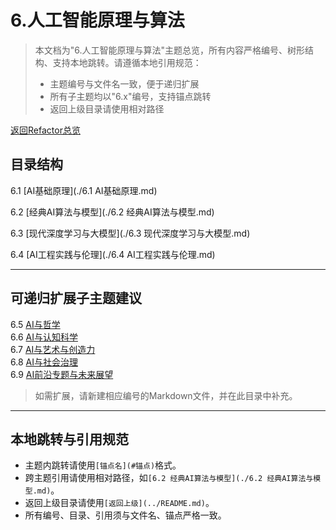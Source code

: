 # 6.人工智能原理与算法

> 本文档为"6.人工智能原理与算法"主题总览，所有内容严格编号、树形结构、支持本地跳转。请遵循本地引用规范：
>
> - 主题编号与文件名一致，便于递归扩展
> - 所有子主题均以"6.x"编号，支持锚点跳转
> - 返回上级目录请使用相对路径

[返回Refactor总览](../README.md)

## 目录结构

6.1 [AI基础原理](./6.1 AI基础原理.md)

6.2 [经典AI算法与模型](./6.2 经典AI算法与模型.md)

6.3 [现代深度学习与大模型](./6.3 现代深度学习与大模型.md)

6.4 [AI工程实践与伦理](./6.4 AI工程实践与伦理.md)

---

## 可递归扩展子主题建议

6.5 [AI与哲学](#)  
6.6 [AI与认知科学](#)  
6.7 [AI与艺术与创造力](#)  
6.8 [AI与社会治理](#)  
6.9 [AI前沿专题与未来展望](#)

> 如需扩展，请新建相应编号的Markdown文件，并在此目录中补充。

---

## 本地跳转与引用规范

- 主题内跳转请使用`[锚点名](#锚点)`格式。
- 跨主题引用请使用相对路径，如`[6.2 经典AI算法与模型](./6.2 经典AI算法与模型.md)`。
- 返回上级目录请使用`[返回上级](../README.md)`。
- 所有编号、目录、引用须与文件名、锚点严格一致。
